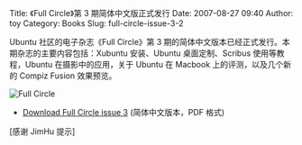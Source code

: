 Title: 《Full Circle》第 3 期简体中文版正式发行
Date: 2007-08-27 09:40
Author: toy
Category: Books
Slug: full-circle-issue-3-2

Ubuntu 社区的电子杂志《Full Circle》第 3
期的简体中文版本已经正式发行。本期杂志的主要内容包括：Xubuntu
安装、Ubuntu 桌面定制、Scribus 使用等教程，Ubuntu 在摄影中的应用，关于
Ubuntu 在 Macbook 上的评测，以及几个新的 Compiz Fusion 效果预览。

![Full Circle](http://i.linuxtoy.org/i/2007/07/fc3_eng.png)

- [Download Full Circle issue 3](http://fullcirclemagazine.org/issue-3/)
(简体中文版本，PDF 格式)

[感谢 JimHu 提示]
